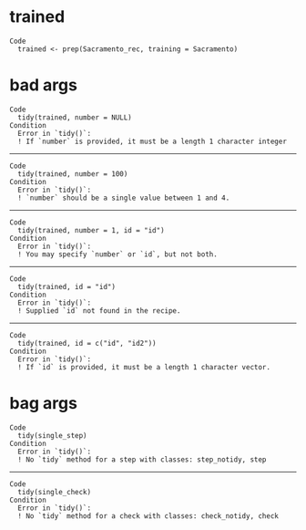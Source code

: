 # trained

    Code
      trained <- prep(Sacramento_rec, training = Sacramento)

# bad args

    Code
      tidy(trained, number = NULL)
    Condition
      Error in `tidy()`:
      ! If `number` is provided, it must be a length 1 character integer

---

    Code
      tidy(trained, number = 100)
    Condition
      Error in `tidy()`:
      ! `number` should be a single value between 1 and 4.

---

    Code
      tidy(trained, number = 1, id = "id")
    Condition
      Error in `tidy()`:
      ! You may specify `number` or `id`, but not both.

---

    Code
      tidy(trained, id = "id")
    Condition
      Error in `tidy()`:
      ! Supplied `id` not found in the recipe.

---

    Code
      tidy(trained, id = c("id", "id2"))
    Condition
      Error in `tidy()`:
      ! If `id` is provided, it must be a length 1 character vector.

# bag args

    Code
      tidy(single_step)
    Condition
      Error in `tidy()`:
      ! No `tidy` method for a step with classes: step_notidy, step

---

    Code
      tidy(single_check)
    Condition
      Error in `tidy()`:
      ! No `tidy` method for a check with classes: check_notidy, check

